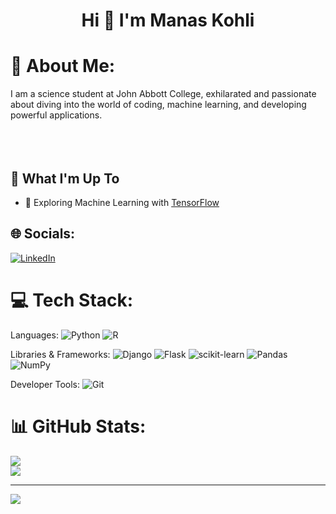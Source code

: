 <h1 align="center">Hi 👋 I'm Manas Kohli</h1>

# 💫 About Me:
I am a science student at John Abbott College, exhilarated and passionate about diving into the world of coding, machine learning, and developing powerful applications.<br><br><br><br>

## 🚀 What I'm Up To
- 🤖 Exploring Machine Learning with [TensorFlow](https://www.tensorflow.org/)


## 🌐 Socials:
[![LinkedIn](https://img.shields.io/badge/LinkedIn-%230077B5.svg?logo=linkedin&logoColor=white)](https://linkedin.com/in/manas-kohli) 

# 💻 Tech Stack:
Languages:
![Python](https://img.shields.io/badge/python-3670A0?style=for-the-badge&logo=python&logoColor=ffdd54) 
![R](https://img.shields.io/badge/r-%23276DC3.svg?style=for-the-badge&logo=r&logoColor=white) 

Libraries & Frameworks:
![Django](https://img.shields.io/badge/django-%23092E20.svg?style=for-the-badge&logo=django&logoColor=white)
![Flask](https://img.shields.io/badge/flask-%23000.svg?style=for-the-badge&logo=flask&logoColor=white)
![scikit-learn](https://img.shields.io/badge/scikit--learn-%23F7931E.svg?style=for-the-badge&logo=scikit-learn&logoColor=white)
![Pandas](https://img.shields.io/badge/pandas-%23150458.svg?style=for-the-badge&logo=pandas&logoColor=white)
![NumPy](https://img.shields.io/badge/numpy-%23013243.svg?style=for-the-badge&logo=numpy&logoColor=white)

Developer Tools:
![Git](https://img.shields.io/badge/git-%23F05033.svg?style=for-the-badge&logo=git&logoColor=white)
# 📊 GitHub Stats:
![](https://github-readme-stats.vercel.app/api?username=ManasKohli&theme=tokyonight&hide_border=false&include_all_commits=true&count_private=true)<br/>
![](https://github-readme-streak-stats.herokuapp.com/?user=ManasKohli&theme=tokyonight&hide_border=false)<br/>

---
[![](https://visitcount.itsvg.in/api?id=ManasKohli&icon=0&color=0)](https://visitcount.itsvg.in)

<!-- Proudly created with GPRM ( https://gprm.itsvg.in ) -->



